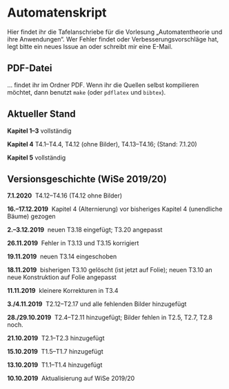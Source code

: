 # Automatenskript
Hier findet ihr die Tafelanschriebe für die Vorlesung „Automatentheorie und ihre Anwendungen“. Wer Fehler findet oder Verbesserungsvorschläge hat, legt bitte ein neues Issue an oder schreibt mir eine E-Mail.

## PDF-Datei

… findet ihr im Ordner PDF. Wenn ihr die Quellen selbst kompilieren möchtet, dann benutzt
<code>make</code> (oder
<code>pdflatex</code> und <code>bibtex</code>).

## Aktueller Stand

**Kapitel 1–3** vollständig

**Kapitel 4** T4.1–T4.4, T4.12 (ohne Bilder), T4.13–T4.16;  (Stand: 7.1.20)

**Kapitel 5** vollständig

<!--
Alle (bisherigen und geplanten) Tafelanschriebe sind jetzt <font color="#005500">vollständig</font> vorhanden, <font color="#005500">einschließlich Bildern.</font>
-->

## Versionsgeschichte (WiSe 2019/20)

**7.1.2020**&nbsp; T4.12–T4.16 (T4.12 ohne Bilder)

**16.–17.12.2019**&nbsp; Kapitel 4 (Alternierung) vor bisheriges Kapitel 4 (unendliche Bäume) gezogen

**2.–3.12.2019**&nbsp; neuen T3.18 eingefügt; T3.20 angepasst

**26.11.2019**&nbsp; Fehler in T3.13 und T3.15 korrigiert

**19.11.2019**&nbsp; neuen T3.14 eingeschoben

**18.11.2019**&nbsp; bisherigen T3.10 gelöscht (ist jetzt auf Folie); neuen T3.10 an neue Konstruktion auf Folie angepasst

**11.11.2019**&nbsp; kleinere Korrekturen in T3.4

**3./4.11.2019**&nbsp; T2.12–T2.17 und alle fehlenden Bilder hinzugefügt

**28./29.10.2019**&nbsp; T2.4–T2.11 hinzugefügt; Bilder fehlen in T2.5, T2.7, T2.8 noch.

**21.10.2019**&nbsp; T2.1–T2.3 hinzugefügt

**15.10.2019**&nbsp; T1.5–T1.7 hinzugefügt

**13.10.2019**&nbsp; T1.1–T1.4 hinzugefügt

**10.10.2019**&nbsp; Aktualisierung auf WiSe 2019/20